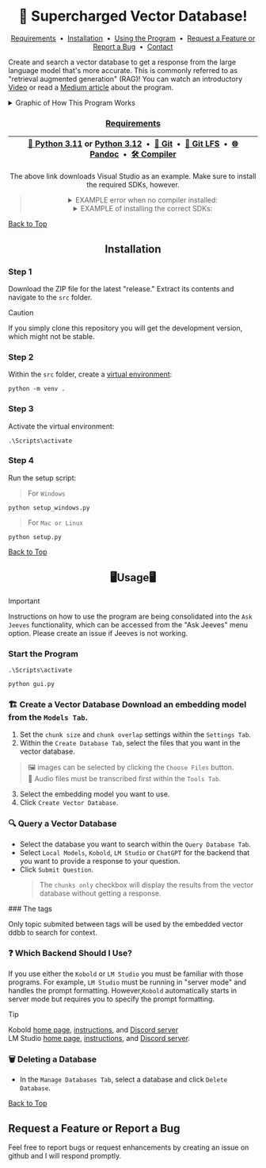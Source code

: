 <div align="center">
  <h1>🚀 Supercharged Vector Database!</h1>

  <a href="#requirements">Requirements</a>
  &nbsp;&bull;&nbsp;
  <a href="#installation">Installation</a>
  &nbsp;&bull;&nbsp;
  <a href="#using-the-program">Using the Program</a>
  &nbsp;&bull;&nbsp;
  <a href="#request-a-feature-or-report-a-bug">Request a Feature or Report a Bug</a>
  &nbsp;&bull;&nbsp;
  <a href="#contact">Contact</a>
</div>

Create and search a vector database to get a response from the large language model that's more accurate.  This is commonly referred to as "retrieval augmented generation" (RAG)!  You can watch an introductory [Video](https://www.youtube.com/watch?v=8-ZAYI4MvtA) or read a [Medium article](https://medium.com/@vici0549/search-images-with-vector-database-retrieval-augmented-generation-rag-3d5a48881de5) about the program. <br>

<details><summary>Graphic of How This Program Works</summary>
  
![image](https://github.com/user-attachments/assets/b3784da7-91a5-426b-882c-756468ffdc20)

</details>

<div align="center">
  <h3><u>Requirements</u></h3>

| [🐍 Python 3.11](https://www.python.org/downloads/release/python-3119/) or [Python 3.12](https://www.python.org/downloads/release/python-31210/) &nbsp;&bull;&nbsp; [📁 Git](https://git-scm.com/downloads) &nbsp;&bull;&nbsp; [📁 Git LFS](https://git-lfs.com/) &nbsp;&bull;&nbsp; [🌐 Pandoc](https://github.com/jgm/pandoc/releases) &nbsp;&bull;&nbsp; [🛠️ Compiler](https://visualstudio.microsoft.com/) |
|---|

The above link downloads Visual Studio as an example.  Make sure to install the required SDKs, however.

> <details>
>   <summary>EXAMPLE error when no compiler installed:</summary>
>   <img src="https://github.com/BBC-Esq/VectorDB-Plugin-for-LM-Studio/blob/main/src/Assets/sample_error.png?raw=true">
> </details>
> 
> <details>
>   <summary>EXAMPLE of installing the correct SDKs:</summary>
>   <img src="https://github.com/BBC-Esq/VectorDB-Plugin-for-LM-Studio/blob/main/src/Assets/build_tools.png?raw=true">
> </details>

</div>

[Back to Top](#top)

<a name="installation"></a>
<div align="center"> <h2>Installation</h2></div>
  
### Step 1
Download the ZIP file for the latest "release."  Extract its contents and navigate to the `src` folder.
> [!CAUTION]
> If you simply clone this repository you will get the development version, which might not be stable.
### Step 2
Within the `src` folder, create a [virtual environment](https://realpython.com/python-virtual-environments-a-primer/):
```
python -m venv .
```
### Step 3
Activate the virtual environment:
```
.\Scripts\activate
```
### Step 4
Run the setup script:
   > For ```Windows```

```
python setup_windows.py
```
   > For ```Mac or Linux```

```
python setup.py
```

[Back to Top](#top)

<a name="using-the-program"></a>
<div align="center"> <h2>🖥️Usage🖥️</h2></div>

> [!IMPORTANT]
> Instructions on how to use the program are being consolidated into the `Ask Jeeves` functionality, which can be accessed from the "Ask Jeeves" menu option.  Please create an issue if Jeeves is not working.

### Start the Program
```
.\Scripts\activate
```
```
python gui.py
```

### 🏗️ Create a Vector Database Download an embedding model from the ```Models Tab```.
1. Set the `chunk size` and `chunk overlap` settings within the `Settings Tab`.
2. Within the `Create Database Tab`, select the files that you want in the vector database.
> 🖼️ images can be selected by clicking the `Choose Files` button.\
> 🎵 Audio files must be transcribed first within the `Tools Tab`.
3. Select the embedding model you want to use.
4. Click `Create Vector Database`.

### 🔍 Query a Vector Database
* Select the database you want to search within the `Query Database Tab`.
* Select `Local Models`, `Kobold`, `LM Studio` or `ChatGPT` for the backend that you want to provide a response to your question.
* Click `Submit Question`.
  > The `chunks only` checkbox will display the results from the vector database without getting a response.

### The <rag> tags

Only topic submited between <rag></rag> tags will be used by the embedded vector ddbb to search for context.

### ❓ Which Backend Should I Use?
If you use either the `Kobold` or `LM Studio` you must be familiar with those programs.  For example, `LM Studio` must be running in "server mode" and handles the prompt formatting.  However,`Kobold` automatically starts in server mode but requires you to specify the prompt formatting.
> [!TIP]
> Kobold [home page](https://github.com/LostRuins/koboldcpp), [instructions](https://github.com/LostRuins/koboldcpp/wiki), and [Discord server](https://koboldai.org/discord)\
> LM Studio [home page](https://lmstudio.ai/), [instructions](https://lmstudio.ai/docs), and [Discord server](https://discord.gg/aPQfnNkxGC).

### 🗑️ Deleting a Database
* In the `Manage Databases Tab`, select a database and click `Delete Database`.

[Back to Top](#top)

<a name="request-a-feature-or-report-a-bug"></a>
## Request a Feature or Report a Bug

Feel free to report bugs or request enhancements by creating an issue on github and I will respond promptly.

